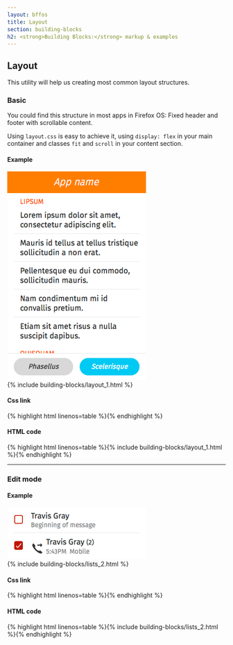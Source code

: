 ```yaml
---
layout: bffos
title: Layout
section: building-blocks
h2: <strong>Building Blocks:</strong> markup & examples
---
```


## Layout

This utility will help us creating most common layout structures.

### Basic

You could find this structure in most apps in Firefox OS: Fixed header and footer with scrollable content.

Using `layout.css` is easy to achieve it, using `display: flex` in your main container and classes `fit` and `scroll` in your content section.

<div>
  <h4>Example</h4>
  <section class="example">
    <img src="../images/BB/layout_1.png" alt="Layout (Image replacing code)"/>
    <article class="full flex frame white">{% include building-blocks/layout_1.html %}</article>
  </section>

  <h4>Css link</h4>
  {% highlight html linenos=table %}<link href="(your styles folder)/style/layout.css" rel="stylesheet" type="text/css">{% endhighlight %}

  <h4>HTML code</h4>
  {% highlight html linenos=table %}{% include building-blocks/layout_1.html %}{% endhighlight %}
</div>

<hr>

### Edit mode

<div>
  <h4>Example</h4>
  <section class="example">
    <img src="../images/BB/lists_2.png" alt="Lists (Image replacing code)"/>
    <article class="frame">{% include building-blocks/lists_2.html %}</article>
  </section>

  <h4>Css link</h4>
  {% highlight html linenos=table %}<link href="(your styles folder)/style/lists.css" rel="stylesheet" type="text/css">{% endhighlight %}

  <h4>HTML code</h4>
  {% highlight html linenos=table %}{% include building-blocks/lists_2.html %}{% endhighlight %}
</div>

